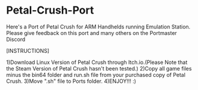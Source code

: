 # Petal-Crush-Port
Here's a Port of Petal Crush for ARM Handhelds running Emulation Station. Please give feedback on this port and many others on the Portmaster Discord

[INSTRUCTIONS]

1)Download Linux Version of Petal Crush through Itch.io.(Please Note that the Steam Version of Petal Crush hasn't been tested.)
2)Copy all game files minus the bin64 folder and run.sh file from your purchased copy of Petal Crush.
3)Move ".sh" file to Ports folder.
4)ENJOY!!! :)
